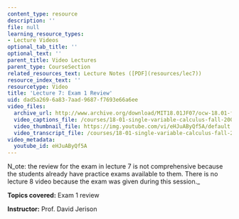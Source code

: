 ```yaml
---
content_type: resource
description: ''
file: null
learning_resource_types:
- Lecture Videos
optional_tab_title: ''
optional_text: ''
parent_title: Video Lectures
parent_type: CourseSection
related_resources_text: Lecture Notes ([PDF](resources/lec7))
resource_index_text: ''
resourcetype: Video
title: 'Lecture 7: Exam 1 Review'
uid: dad5a269-6a83-7aad-9687-f7693e66a6ee
video_files:
  archive_url: http://www.archive.org/download/MIT18.01JF07/ocw-18.01-f07-lec07_300k.mp4
  video_captions_file: /courses/18-01-single-variable-calculus-fall-2006/8d11472623ac5f058f01b2e4c4f47035_eHJuAByQf5A.vtt
  video_thumbnail_file: https://img.youtube.com/vi/eHJuAByQf5A/default.jpg
  video_transcript_file: /courses/18-01-single-variable-calculus-fall-2006/ea2fe1227a97b01e249efe472ee8b308_eHJuAByQf5A.pdf
video_metadata:
  youtube_id: eHJuAByQf5A
---
```


N_ote: the review for the exam in lecture 7 is not comprehensive because the students already have practice exams available to them. There is no lecture 8 video because the exam was given during this session._

**Topics covered:** Exam 1 review

**Instructor:** Prof. David Jerison